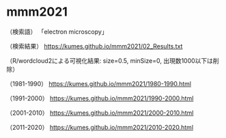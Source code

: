 # mmm2021

（検索語）
「electron microscopy」

（検索結果）
https://kumes.github.io/mmm2021/02_Results.txt

（R/wordcloud2による可視化結果: size=0.5, minSize=0, 出現数1000以下は削除）

（1981-1990）
https://kumes.github.io/mmm2021/1980-1990.html

（1991-2000）
https://kumes.github.io/mmm2021/1990-2000.html

（2001-2010）
https://kumes.github.io/mmm2021/2000-2010.html

（2011-2020）
https://kumes.github.io/mmm2021/2010-2020.html

